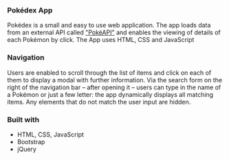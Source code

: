 <h3>Pokédex App</h3>
<p>
Pokédex is a small and easy to use web application. The app loads data from an external API called <a href="https://pokeapi.co/">"PokéAPI"</a> and enables the viewing of details of each Pokémon by click. The App uses HTML, CSS and JavaScript

<h3>Navigation</h3>
Users are enabled to scroll through the list of items and click on each of them to display a modal with further information. 
Via the search form on the right of the navigation bar – after opening it – users can type in the name of a Pokémon or just a few letter: the app dynamically displays all matching items. Any elements that do not match the user input are hidden.
	

<h3>Built with</h3>
<ul>
<li>HTML, CSS, JavaScript</li>
<li>Bootstrap</li>
<li>jQuery</li>
</ul>
